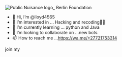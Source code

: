 ![Public Nuisance logo_ Berlin Foundation](https://user-images.githubusercontent.com/88751177/139162118-4b704ae1-d9ec-410d-824f-17ebf8acf2b5.jpg)
- 👋 Hi, I’m @lloyd4565
- 👀 I’m interested in ... Hacking and recoding👨‍💻
- 🌱 I’m currently learning ... python and Java
- 💞️ I’m looking to collaborate on ...new bots
- 📫 How to reach me ...https://wa.me/+27721753314

<!---
lloyd4565/lloyd4565 is a ✨ special ✨ repository because its `README.md` (this file) appears on your GitHub profile.
You can click the Preview link to take a look at your changes.
--->join my 

